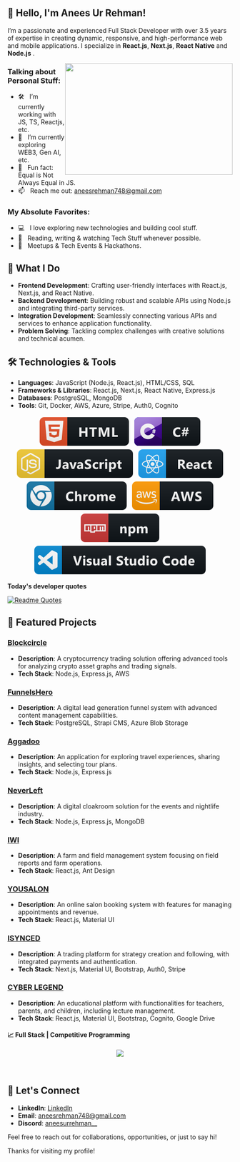 
## 👋 Hello, I'm Anees Ur Rehman!

I’m a passionate and experienced Full Stack Developer with over 3.5 years of expertise in creating dynamic, responsive, and high-performance web and mobile applications. I specialize in **React.js**, **Next.js**, **React Native** and **Node.js** . 

<img align="right" height="250" width="375" alt="" src="https://raw.githubusercontent.com/iampavangandhi/iampavangandhi/master/gifs/coder.gif" />

### Talking about Personal Stuff:

- 🛠 &nbsp; I’m currently working with JS, TS, Reactjs, etc.
- 🚀 &nbsp; I’m currently exploring WEB3, Gen AI, etc.
- 👾 &nbsp; Fun fact: Equal is Not Always Equal in JS.
- 📫 &nbsp; Reach me out: [aneesrehman748@gmail.com](mailto:aneesrehman748@gmail.com)


### My Absolute Favorites:

- 💻 &nbsp; I love exploring new technologies and building cool stuff.
- 📰 &nbsp; Reading, writing & watching Tech Stuff whenever possible.
- 🍕 &nbsp; Meetups & Tech Events & Hackathons.


## 🌟 What I Do

- **Frontend Development**: Crafting user-friendly interfaces with React.js, Next.js, and React Native.
- **Backend Development**: Building robust and scalable APIs using Node.js and integrating third-party services.
- **Integration Development**: Seamlessly connecting various APIs and services to enhance application functionality.
- **Problem Solving**: Tackling complex challenges with creative solutions and technical acumen.

## 🛠️ Technologies & Tools

- **Languages**: JavaScript (Node.js, React.js), HTML/CSS, SQL
- **Frameworks & Libraries**: React.js, Next.js, React Native, Express.js
- **Databases**: PostgreSQL, MongoDB
- **Tools**: Git, Docker, AWS, Azure, Stripe, Auth0, Cognito

<p align="center">
  <!-- For more icons please follow  https://github.com/MikeCodesDotNET/ColoredBadges -->
  <img src="https://raw.githubusercontent.com/8bithemant/8bithemant/master/svg/dev/languages/html.svg" alt="html" style="vertical-align:top; margin:4px">    
  <img src="https://raw.githubusercontent.com/8bithemant/8bithemant/master/svg/dev/languages/csharp.svg" alt="csharp" style="vertical-align:top; margin:4px">
  <img src="https://raw.githubusercontent.com/8bithemant/8bithemant/master/svg/dev/languages/js.svg" alt="js" style="vertical-align:top; margin:4px">
  <img src="https://raw.githubusercontent.com/8bithemant/8bithemant/master/svg/dev/frameworks/react.svg" alt="react" style="vertical-align:top; margin:4px">
  <img src="https://raw.githubusercontent.com/8bithemant/8bithemant/master/svg/dev/misc/chrome.svg" alt="chrome" style="vertical-align:top; margin:4px">
  <img src="https://raw.githubusercontent.com/8bithemant/8bithemant/master/svg/dev/services/aws.svg" alt="aws" style="vertical-align:top; margin:4px">
  <img src="https://raw.githubusercontent.com/8bithemant/8bithemant/master/svg/dev/services/npm.svg" alt="npm" style="vertical-align:top; margin:4px">
  <img src="https://raw.githubusercontent.com/8bithemant/8bithemant/master/svg/dev/tools/visualstudio_code.svg" alt="vscode" style="vertical-align:top; margin:4px">
</p>
  

<strong>Today's developer quotes</strong>

[![Readme Quotes](https://quotes-github-readme.vercel.app/api?type=horizontal&theme=swift&border=true)](https://github.com/piyushsuthar/github-readme-quotes)
<br/>

## 🚀 Featured Projects

### [Blockcircle](https://github.com/aneesrehman104/blockcircle)
- **Description**: A cryptocurrency trading solution offering advanced tools for analyzing crypto asset graphs and trading signals.
- **Tech Stack**: Node.js, Express.js, AWS

### [FunnelsHero](https://github.com/aneesrehman104/funnelshero)
- **Description**: A digital lead generation funnel system with advanced content management capabilities.
- **Tech Stack**: PostgreSQL, Strapi CMS, Azure Blob Storage

### [Aggadoo](https://github.com/aneesrehman104/aggadoo)
- **Description**: An application for exploring travel experiences, sharing insights, and selecting tour plans.
- **Tech Stack**: Node.js, Express.js

### [NeverLeft](https://github.com/aneesrehman104/neverleft)
- **Description**: A digital cloakroom solution for the events and nightlife industry.
- **Tech Stack**: Node.js, Express.js, MongoDB

### [IWI](https://github.com/aneesrehman104/iwi)
- **Description**: A farm and field management system focusing on field reports and farm operations.
- **Tech Stack**: React.js, Ant Design

### [YOUSALON](https://github.com/aneesrehman104/yousaloon)
- **Description**: An online salon booking system with features for managing appointments and revenue.
- **Tech Stack**: React.js, Material UI

### [ISYNCED](https://github.com/aneesrehman104/isynced)
- **Description**: A trading platform for strategy creation and following, with integrated payments and authentication.
- **Tech Stack**: Next.js, Material UI, Bootstrap, Auth0, Stripe

### [CYBER LEGEND](https://github.com/aneesrehman104/cyber-legend)
- **Description**: An educational platform with functionalities for teachers, parents, and children, including lecture management.
- **Tech Stack**: React.js, Material UI, Bootstrap, Cognito, Google Drive

 <p align="center">
  <h4> 📈 Full Stack | Competitive Programming </h4>
   </p>

<!--  -->

<p align="center" >
<a href="https://github.com/aneesrehman104/github-readme-stats"> 
    <img  src="https://github-readme-stats.vercel.app/api?username=aneesrehman104&&show_icons=true&theme=radical"/>
  </a>

</p>

<br />

## 🤝 Let's Connect

- **LinkedIn**: [LinkedIn](https://www.linkedin.com/in/aneesurrehman-/)
- **Email**: [aneesrehman748@gmail.com](mailto:aneesrehman748@gmail.com)
- **Discord**: [aneesurrehman__](https://discord.com/users/aneesurrehman__)

Feel free to reach out for collaborations, opportunities, or just to say hi!

Thanks for visiting my profile!

<!--
#### P.S. Don't forget to star and fork my repositories if you find them useful!
-->
